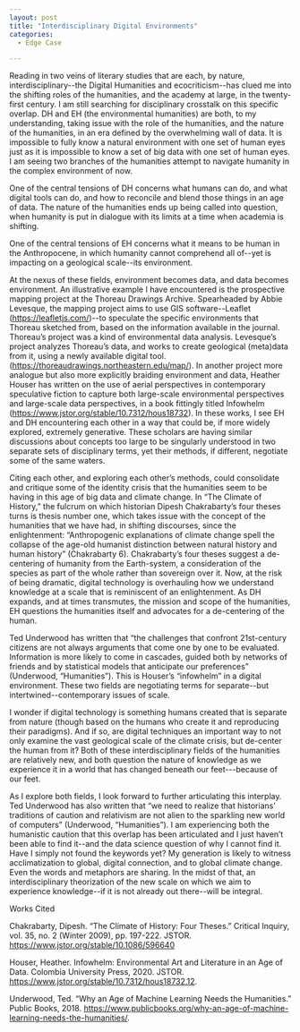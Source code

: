 ```yaml
---
layout: post
title: "Interdisciplinary Digital Environments"
categories:
  - Edge Case

---
```


Reading in two veins of literary studies that are each, by nature, interdisciplinary--the Digital Humanities and ecocriticism--has clued me into the shifting roles of the humanities, and the academy at large, in the twenty-first century. I am still searching for disciplinary crosstalk on this specific overlap. DH and EH (the environmental humanities) are both, to my understanding, taking issue with the role of the humanities, and the nature of the humanities, in an era defined by the overwhelming wall of data. It is impossible to fully know a natural environment with one set of human eyes just as it is impossible to know a set of big data with one set of human eyes. I am seeing two branches of the humanities attempt to navigate humanity in the complex environment of now.


One of the central tensions of DH concerns what humans can do, and what digital tools can do, and how to reconcile and blend those things in an age of data. The nature of the humanities ends up being called into question, when humanity is put in dialogue with its limits at a time when academia is shifting. 


One of the central tensions of EH concerns what it means to be human in the Anthropocene, in which humanity cannot comprehend all of--yet is impacting on a geological scale--its environment. 


At the nexus of these fields, environment becomes data, and data becomes environment. An illustrative example I have encountered is the prospective mapping project at the Thoreau Drawings Archive. Spearheaded by Abbie Levesque, the mapping project aims to use GIS software--Leaflet (https://leafletjs.com/)--to speculate the specific environments that Thoreau sketched from, based on the information available in the journal. Thoreau’s project was a kind of environmental data analysis. Levesque’s project analyzes Thoreau’s data, and works to create geological (meta)data from it, using a newly available digital tool. (https://thoreaudrawings.northeastern.edu/map/). In another project more analogue but also more explicitly braiding environment and data, Heather Houser has written on the use of aerial perspectives in contemporary speculative fiction to capture both large-scale environmental perspectives and large-scale data perspectives, in a book fittingly titled Infowhelm (https://www.jstor.org/stable/10.7312/hous18732). 
In these works, I see EH and DH encountering each other in a way that could be, if more widely explored, extremely generative. These scholars are having similar discussions about concepts too large to be singularly understood in two separate sets of disciplinary terms, yet their methods, if different, negotiate some of the same waters. 


Citing each other, and exploring each other’s methods, could consolidate and critique some of the identity crisis that the humanities seem to be having in this age of big data and climate change. In “The Climate of History,” the fulcrum on which historian Dipesh Chakrabarty’s four theses turns is thesis number one, which takes issue with the concept of the humanities that we have had, in shifting discourses, since the enlightenment: “Anthropogenic explanations of climate change spell the collapse of the age-old humanist distinction between natural history and human history” (Chakrabarty 6). Chakrabarty’s four theses suggest a de-centering of humanity from the Earth-system, a consideration of the species as part of the whole rather than sovereign over it. Now, at the risk of being dramatic, digital technology is overhauling how we understand knowledge at a scale that is reminiscent of an enlightenment. As DH expands, and at times transmutes, the mission and scope of the humanities, EH questions the humanities itself and advocates for a de-centering of the human. 


Ted Underwood has written that “the challenges that confront 21st-century citizens are not always arguments that come one by one to be evaluated. Information is more likely to come in cascades, guided both by networks of friends and by statistical models that anticipate our preferences” (Underwood, “Humanities”). This is Houser’s “infowhelm” in a digital environment. These two fields are negotiating terms for separate--but intertwined--contemporary issues of scale.


I wonder if digital technology is something humans created that is separate from nature (though based on the humans who create it and reproducing their paradigms). And if so, are digital techniques an important way to not only examine the vast geological scale of the climate crisis, but de-center the human from it? Both of these interdisciplinary fields of the humanities are relatively new, and both question the nature of knowledge as we experience it in a world that has changed beneath our feet---because of our feet.


As I explore both fields, I look forward to further articulating this interplay. Ted Underwood has also written that “we need to realize that historians’ traditions of caution and relativism are not alien to the sparkling new world of computers” (Underwood, “Humanities”). I am experiencing both the humanistic caution that this overlap has been articulated and I just haven’t been able to find it--and the data science question of why I cannot find it. Have I simply not found the keywords yet? My generation is likely to witness acclimatization to global, digital connection, and to global climate change. Even the words and metaphors are sharing. In the midst of that, an interdisciplinary theorization of the new scale on which we aim to experience knowledge--if it is not already out there--will be integral.




Works Cited


Chakrabarty, Dipesh. “The Climate of History: Four Theses.” Critical Inquiry, vol. 35, no. 2 (Winter 2009), pp. 197-222. JSTOR. 	https://www.jstor.org/stable/10.1086/596640


Houser, Heather. Infowhelm: Environmental Art and Literature in an Age of Data. Colombia University Press, 2020. JSTOR. 		 	 	https://www.jstor.org/stable/10.7312/hous18732.12.


Underwood, Ted. “Why an Age of Machine Learning Needs the Humanities.” Public Books, 2018. https://www.publicbooks.org/why-an-age-of-machine-learning-needs-the-humanities/.
